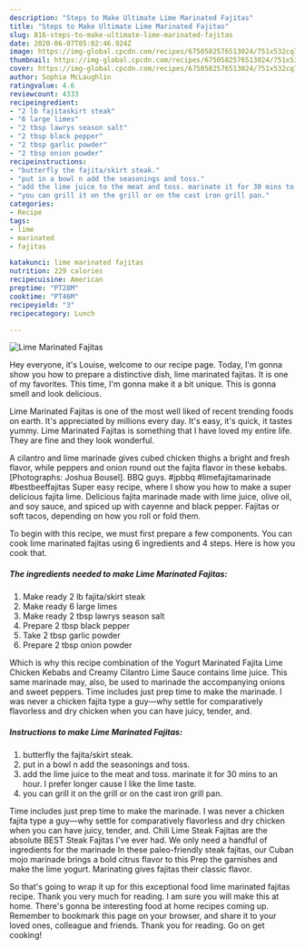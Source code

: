```yaml
---
description: "Steps to Make Ultimate Lime Marinated Fajitas"
title: "Steps to Make Ultimate Lime Marinated Fajitas"
slug: 816-steps-to-make-ultimate-lime-marinated-fajitas
date: 2020-06-07T05:02:46.924Z
image: https://img-global.cpcdn.com/recipes/6750582576513024/751x532cq70/lime-marinated-fajitas-recipe-main-photo.jpg
thumbnail: https://img-global.cpcdn.com/recipes/6750582576513024/751x532cq70/lime-marinated-fajitas-recipe-main-photo.jpg
cover: https://img-global.cpcdn.com/recipes/6750582576513024/751x532cq70/lime-marinated-fajitas-recipe-main-photo.jpg
author: Sophia McLaughlin
ratingvalue: 4.6
reviewcount: 4333
recipeingredient:
- "2 lb fajitaskirt steak"
- "6 large limes"
- "2 tbsp lawrys season salt"
- "2 tbsp black pepper"
- "2 tbsp garlic powder"
- "2 tbsp onion powder"
recipeinstructions:
- "butterfly the fajita/skirt steak."
- "put in a bowl n add the seasonings and toss."
- "add the lime juice to the meat and toss. marinate it for 30 mins to an hour. I prefer longer cause I like the lime taste."
- "you can grill it on the grill or on the cast iron grill pan."
categories:
- Recipe
tags:
- lime
- marinated
- fajitas

katakunci: lime marinated fajitas 
nutrition: 229 calories
recipecuisine: American
preptime: "PT28M"
cooktime: "PT46M"
recipeyield: "3"
recipecategory: Lunch

---
```



![Lime Marinated Fajitas](https://img-global.cpcdn.com/recipes/6750582576513024/751x532cq70/lime-marinated-fajitas-recipe-main-photo.jpg)

Hey everyone, it's Louise, welcome to our recipe page. Today, I'm gonna show you how to prepare a distinctive dish, lime marinated fajitas. It is one of my favorites. This time, I'm gonna make it a bit unique. This is gonna smell and look delicious.

Lime Marinated Fajitas is one of the most well liked of recent trending foods on earth. It's appreciated by millions every day. It's easy, it's quick, it tastes yummy. Lime Marinated Fajitas is something that I have loved my entire life. They are fine and they look wonderful.

A cilantro and lime marinade gives cubed chicken thighs a bright and fresh flavor, while peppers and onion round out the fajita flavor in these kebabs. [Photographs: Joshua Bousel]. BBQ guys. #jpbbq #limefajitamarinade #bestbeeffajitas Super easy recipe, where I show you how to make a super delicious fajita lime. Delicious fajita marinade made with lime juice, olive oil, and soy sauce, and spiced up with cayenne and black pepper. Fajitas or soft tacos, depending on how you roll or fold them.


To begin with this recipe, we must first prepare a few components. You can cook lime marinated fajitas using 6 ingredients and 4 steps. Here is how you cook that.

<!--inarticleads1-->

##### The ingredients needed to make Lime Marinated Fajitas:

1. Make ready 2 lb fajita/skirt steak
1. Make ready 6 large limes
1. Make ready 2 tbsp lawrys season salt
1. Prepare 2 tbsp black pepper
1. Take 2 tbsp garlic powder
1. Prepare 2 tbsp onion powder


Which is why this recipe combination of the Yogurt Marinated Fajita Lime Chicken Kebabs and Creamy Cilantro Lime Sauce contains lime juice. This same marinade may, also, be used to marinade the accompanying onions and sweet peppers. Time includes just prep time to make the marinade. I was never a chicken fajita type a guy—why settle for comparatively flavorless and dry chicken when you can have juicy, tender, and. 

<!--inarticleads2-->

##### Instructions to make Lime Marinated Fajitas:

1. butterfly the fajita/skirt steak.
1. put in a bowl n add the seasonings and toss.
1. add the lime juice to the meat and toss. marinate it for 30 mins to an hour. I prefer longer cause I like the lime taste.
1. you can grill it on the grill or on the cast iron grill pan.


Time includes just prep time to make the marinade. I was never a chicken fajita type a guy—why settle for comparatively flavorless and dry chicken when you can have juicy, tender, and. Chili Lime Steak Fajitas are the absolute BEST Steak Fajitas I&#39;ve ever had. We only need a handful of ingredients for the marinade In these paleo-friendly steak fajitas, our Cuban mojo marinade brings a bold citrus flavor to this Prep the garnishes and make the lime yogurt. Marinating gives fajitas their classic flavor. 

So that's going to wrap it up for this exceptional food lime marinated fajitas recipe. Thank you very much for reading. I am sure you will make this at home. There's gonna be interesting food at home recipes coming up. Remember to bookmark this page on your browser, and share it to your loved ones, colleague and friends. Thank you for reading. Go on get cooking!

